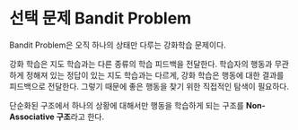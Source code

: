 
# 선택 문제 Bandit Problem

Bandit Problem은 오직 하나의 상태만 다루는 강화학습 문제이다.

강화 학습은 지도 학습과는 다른 종류의 학습 피드백을 전달한다. 학습자의 행동과 무관하게 정해져 있는 정답이 있는 지도 학습과는 다르게, 강화 학습은 행동에 대한 결과를 피드백으로 전달한다. 그렇기 때문에 좋은 행동을 찾기 위한 직접적인 탐색이 필요하다.

단순화된 구조에서 하나의 상황에 대해서만 행동을 학습하게 되는 구조를 **Non-Associative 구조**라고 한다.
